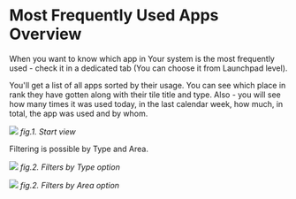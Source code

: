 # Most Frequently Used Apps Overview

When you want to know which app in Your system is the most frequently used - check it in a dedicated tab (You can choose it from Launchpad level). 

You'll get a list of all apps sorted by their usage. You can see which place in rank they have gotten along with their tile title and type. Also - you will see how many times it was used today, in the last calendar week, how much, in total, the app was used and by whom. 

![](/res/most_frequently_used_list.png)
*fig.1. Start view*

Filtering is possible by Type and Area. 

![](/res/most_frequently_used_filtering_type.png)
*fig.2. Filters by Type option*

![](/res/most_frequently_used_filtering_area.png)
*fig.2. Filters by Area option*

